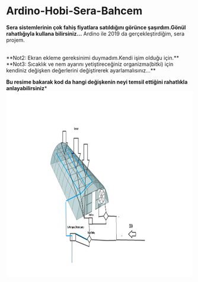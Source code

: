 # Ardino-Hobi-Sera-Bahcem

**Sera sistemlerinin çok fahiş fiyatlara satıldığını görünce şaşırdım.Gönül rahatlığıyla kullana bilirsiniz...**
Ardino ile 2019 da gerçekleştirdiğim, sera projem.  


<br>
**Not2: Ekran ekleme gereksinimi duymadım.Kendi işim olduğu için.** 
<br>
**Not3: Sıcaklık ve nem ayarını yetiştireceğiniz organizma(bitki) için kendiniz değişken değerlerini  değiştirerek ayarlamalısınız...**


**Bu resime bakarak kod da hangi değişkenin neyi temsil ettiğini rahatlıkla anlayabilirsiniz***
<img align="left" width="900" height="500" src="https://github.com/Karaca12/Ardino-Hobi-Sera-Bahcem/blob/main/Sanateserim.png">



